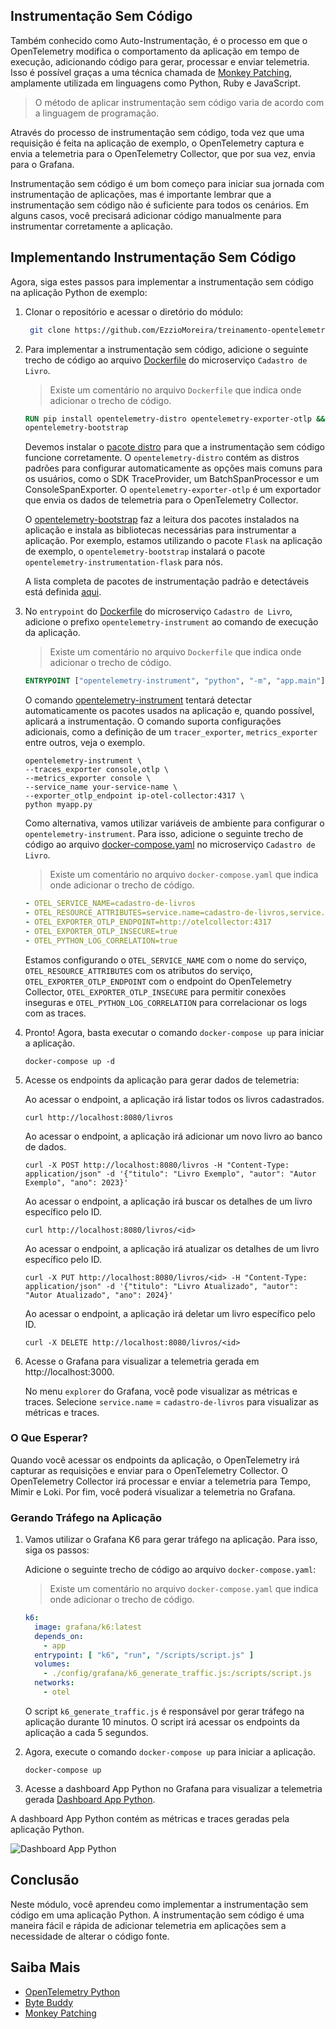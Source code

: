 ## Instrumentação Sem Código

Também conhecido como Auto-Instrumentação, é o processo em que o OpenTelemetry modifica o comportamento da aplicação em tempo de execução, adicionando código para gerar, processar e enviar telemetria. Isso é possível graças a uma técnica chamada de [Monkey Patching](https://en.wikipedia.org/wiki/Monkey_patch), amplamente utilizada em linguagens como Python, Ruby e JavaScript.

> O método de aplicar instrumentação sem código varia de acordo com a linguagem de programação.

Através do processo de instrumentação sem código, toda vez que uma requisição é feita na aplicação de exemplo, o OpenTelemetry captura e envia a telemetria para o OpenTelemetry Collector, que por sua vez, envia para o Grafana.

Instrumentação sem código é um bom começo para iniciar sua jornada com instrumentação de aplicações, mas é importante lembrar que a instrumentação sem código não é suficiente para todos os cenários. Em alguns casos, você precisará adicionar código manualmente para instrumentar corretamente a aplicação. 

## Implementando Instrumentação Sem Código

Agora, siga estes passos para implementar a instrumentação sem código na aplicação Python de exemplo:

1. Clonar o repositório e acessar o diretório do módulo:

   ```bash
    git clone https://github.com/EzzioMoreira/treinamento-opentelemetry.git && cd treinamento-opentelemetry
    ```

1. Para implementar a instrumentação sem código, adicione o seguinte trecho de código ao arquivo [Dockerfile](../../book_store/cadastro_de_livros/Dockerfile) do microserviço `Cadastro de Livro`.

    > Existe um comentário no arquivo `Dockerfile` que indica onde adicionar o trecho de código.

    ```Dockerfile
    RUN pip install opentelemetry-distro opentelemetry-exporter-otlp && \
    opentelemetry-bootstrap
    ```

    Devemos instalar o [pacote distro](https://opentelemetry.io/docs/languages/python/distro/) para que a instrumentação sem código funcione corretamente. O `opentelemetry-distro` contém as distros padrões para configurar automaticamente as opções mais comuns para os usuários, como o SDK TraceProvider, um BatchSpanProcessor e um ConsoleSpanExporter. O `opentelemetry-exporter-otlp` é um exportador que envia os dados de telemetria para o OpenTelemetry Collector. 
    
    O [opentelemetry-bootstrap](https://github.com/open-telemetry/opentelemetry-python-contrib/tree/main/opentelemetry-instrumentation#opentelemetry-bootstrap) faz a leitura dos pacotes instalados na aplicação e instala as bibliotecas necessárias para instrumentar a aplicação. Por exemplo, estamos utilizando o pacote `Flask` na aplicação de exemplo, o `opentelemetry-bootstrap` instalará o pacote `opentelemetry-instrumentation-flask` para nós.

    A lista completa de pacotes de instrumentação padrão e detectáveis está definida [aqui](https://github.com/open-telemetry/opentelemetry-python-contrib/blob/main/opentelemetry-instrumentation/src/opentelemetry/instrumentation/bootstrap_gen.py).

1. No `entrypoint` do [Dockerfile](../../book_store/cadastro_de_livros/Dockerfile) do microserviço `Cadastro de Livro`, adicione o prefixo `opentelemetry-instrument` ao comando de execução da aplicação. 

    > Existe um comentário no arquivo `Dockerfile` que indica onde adicionar o trecho de código.

    ```Dockerfile
    ENTRYPOINT ["opentelemetry-instrument", "python", "-m", "app.main"]
    ```

    O comando [opentelemetry-instrument](https://github.com/open-telemetry/opentelemetry-python-contrib/tree/main/opentelemetry-instrumentation#opentelemetry-instrument) tentará detectar automaticamente os pacotes usados na aplicação e, quando possível, aplicará a instrumentação. O comando suporta configurações adicionais, como a definição de um `tracer_exporter`, `metrics_exporter` entre outros, veja o exemplo.

    ```shell
    opentelemetry-instrument \
    --traces_exporter console,otlp \
    --metrics_exporter console \
    --service_name your-service-name \
    --exporter_otlp_endpoint ip-otel-collector:4317 \
    python myapp.py
    ```

    Como alternativa, vamos utilizar variáveis de ambiente para configurar o `opentelemetry-instrument`. Para isso, adicione o seguinte trecho de código ao arquivo [docker-compose.yaml](../../docker-compose.yaml) no microserviço `Cadastro de Livro`.

    > Existe um comentário no arquivo `docker-compose.yaml` que indica onde adicionar o trecho de código.

    ```yaml
    - OTEL_SERVICE_NAME=cadastro-de-livros
    - OTEL_RESOURCE_ATTRIBUTES=service.name=cadastro-de-livros,service.version=1.0.0,service.env=dev
    - OTEL_EXPORTER_OTLP_ENDPOINT=http://otelcollector:4317
    - OTEL_EXPORTER_OTLP_INSECURE=true
    - OTEL_PYTHON_LOG_CORRELATION=true
    ```

    Estamos configurando o `OTEL_SERVICE_NAME` com o nome do serviço, `OTEL_RESOURCE_ATTRIBUTES` com os atributos do serviço, `OTEL_EXPORTER_OTLP_ENDPOINT` com o endpoint do OpenTelemetry Collector, `OTEL_EXPORTER_OTLP_INSECURE` para permitir conexões inseguras e `OTEL_PYTHON_LOG_CORRELATION` para correlacionar os logs com as traces.

1. Pronto! Agora, basta executar o comando `docker-compose up` para iniciar a aplicação.

    ```shell
    docker-compose up -d
    ```

1. Acesse os endpoints da aplicação para gerar dados de telemetria:

    Ao acessar o endpoint, a aplicação irá listar todos os livros cadastrados.

    ```shell
    curl http://localhost:8080/livros
    ```

    Ao acessar o endpoint, a aplicação irá adicionar um novo livro ao banco de dados.

    ```shell
    curl -X POST http://localhost:8080/livros -H "Content-Type: application/json" -d '{"titulo": "Livro Exemplo", "autor": "Autor Exemplo", "ano": 2023}'
    ```

    Ao acessar o endpoint, a aplicação irá buscar os detalhes de um livro específico pelo ID.

    ```shell
    curl http://localhost:8080/livros/<id>
    ```

    Ao acessar o endpoint, a aplicação irá atualizar os detalhes de um livro específico pelo ID.

    ```shell
    curl -X PUT http://localhost:8080/livros/<id> -H "Content-Type: application/json" -d '{"titulo": "Livro Atualizado", "autor": "Autor Atualizado", "ano": 2024}'
    ```

    Ao acessar o endpoint, a aplicação irá deletar um livro específico pelo ID.

    ```shell
    curl -X DELETE http://localhost:8080/livros/<id>
    ```

1. Acesse o Grafana para visualizar a telemetria gerada em http://localhost:3000.

    No menu `explorer` do Grafana, você pode visualizar as métricas e traces. Selecione `service.name` = `cadastro-de-livros` para visualizar as métricas e traces.

### O Que Esperar?

Quando você acessar os endpoints da aplicação, o OpenTelemetry irá capturar as requisições e enviar para o OpenTelemetry Collector. O OpenTelemetry Collector irá processar e enviar a telemetria para Tempo, Mimir e Loki. Por fim, você poderá visualizar a telemetria no Grafana.

### Gerando Tráfego na Aplicação

1. Vamos utilizar o Grafana K6 para gerar tráfego na aplicação. Para isso, siga os passos:

    Adicione o seguinte trecho de código ao arquivo `docker-compose.yaml`:

    > Existe um comentário no arquivo `docker-compose.yaml` que indica onde adicionar o trecho de código.

    ```yaml
    k6:
      image: grafana/k6:latest
      depends_on:
        - app
      entrypoint: [ "k6", "run", "/scripts/script.js" ]
      volumes:
        - ./config/grafana/k6_generate_traffic.js:/scripts/script.js
      networks:
        - otel
    ```

    O script `k6_generate_traffic.js` é responsável por gerar tráfego na aplicação durante 10 minutos. O script irá acessar os endpoints da aplicação a cada 5 segundos.

1. Agora, execute o comando `docker-compose up` para iniciar a aplicação.

    ```shell
    docker-compose up
    ```

1. Acesse a dashboard App Python no Grafana para visualizar a telemetria gerada [Dashboard App Python](http://localhost:3000/d/flask-monitoring/app-python?orgId=1&refresh=5s).

  A dashboard App Python contém as métricas e traces geradas pela aplicação Python.

  ![Dashboard App Python](./image/dashboard.png)

## Conclusão

Neste módulo, você aprendeu como implementar a instrumentação sem código em uma aplicação Python. A instrumentação sem código é uma maneira fácil e rápida de adicionar telemetria em aplicações sem a necessidade de alterar o código fonte.

## Saiba Mais

- [OpenTelemetry Python](https://opentelemetry.io/docs/zero-code/)
- [Byte Buddy](https://bytebuddy.net/#/)
- [Monkey Patching](https://en.wikipedia.org/wiki/Monkey_patch)
